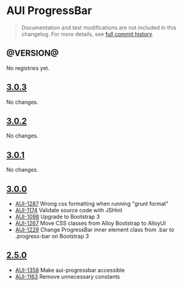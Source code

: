 # AUI ProgressBar

> Documentation and test modifications are not included in this changelog. For more details, see [full commit history](https://github.com/liferay/alloy-ui/commits/master/src/aui-progressbar).

## @VERSION@

No registries yet.

## [3.0.3](https://github.com/liferay/alloy-ui/releases/tag/3.0.3)

No changes.

## [3.0.2](https://github.com/liferay/alloy-ui/releases/tag/3.0.2)

No changes.

## [3.0.1](https://github.com/liferay/alloy-ui/releases/tag/3.0.1)

No changes.

## [3.0.0](https://github.com/liferay/alloy-ui/releases/tag/3.0.0)

* [AUI-1287](https://issues.liferay.com/browse/AUI-1287) Wrong css formatting when running "grunt format"
* [AUI-1174](https://issues.liferay.com/browse/AUI-1174) Validate source code with JSHint
* [AUI-1098](https://issues.liferay.com/browse/AUI-1098) Upgrade to Bootstrap 3
* [AUI-1267](https://issues.liferay.com/browse/AUI-1267) Move CSS classes from Alloy Bootstrap to AlloyUI
* [AUI-1229](https://issues.liferay.com/browse/AUI-1229) Change ProgressBar inner element class from .bar to .progress-bar on Bootstrap 3

## [2.5.0](https://github.com/liferay/alloy-ui/releases/tag/2.5.0)

* [AUI-1358](https://issues.liferay.com/browse/AUI-1358) Make aui-progressbar accessible
* [AUI-1163](https://issues.liferay.com/browse/AUI-1163) Remove unnecessary constants
